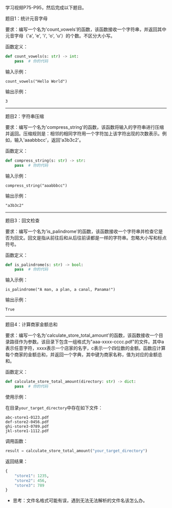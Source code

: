 学习视频P75-P95，然后完成以下题目。



题目1：统计元音字母

要求：编写一个名为'count_vowels'的函数，该函数接收一个字符串，并返回其中元音字母（'a', 'e', 'i', 'o', 'u'）的个数。不区分大小写。

函数定义：

```python
def count_vowels(s: str) -> int:
    pass  # 你的代码
```

输入示例：

```
count_vowels("Hello World")
```

输出示例：

```
3
```

------

题目2：字符串压缩

要求：编写一个名为'compress_string'的函数，该函数将输入的字符串进行压缩并返回。压缩规则是：相邻的相同字符用一个字符加上该字符出现的次数表示。例如，输入'aaabbbcc'，返回'a3b3c2'。

函数定义：

```python
def compress_string(s: str) -> str:
    pass  # 你的代码
```

输入示例：

```
compress_string("aaabbbcc")
```

输出示例：

```
"a3b3c2"
```

------

题目3：回文检查

要求：编写一个名为'is_palindrome'的函数，该函数接收一个字符串并检查它是否为回文。回文是指从前往后和从后往前读都是一样的字符串。忽略大小写和标点符号。

函数定义：

```python
def is_palindrome(s: str) -> bool:
    pass  # 你的代码
```

输入示例：

```
is_palindrome("A man, a plan, a canal, Panama!")
```

输出示例：

```
True
```

------

题目4：计算商家金额总和

要求：编写一个名为'calculate_store_total_amount'的函数，该函数接收一个目录路径作为参数。该目录下包含一组格式为"aaa-xxxx-cccc.pdf"的文件。其中a表示任意字符，xxxx表示一个店家的名字，c表示一个四位数的金额。函数应计算每个商家的金额总和，并返回一个字典，其中键为商家名称，值为对应的金额总和。

函数定义：
```python
def calculate_store_total_amount(directory: str) -> dict:
    pass  # 你的代码
```

使用示例：

在目录`your_target_directory`中存在如下文件：

```
abc-store1-0123.pdf
def-store2-0456.pdf
ghi-store3-0789.pdf
jkl-store1-1112.pdf
```

调用函数：
```python
result = calculate_store_total_amount("your_target_directory")
```

返回结果：
```python
{
    "store1": 1235,
    "store2": 456,
    "store3": 789
}
```



- 思考：文件名格式可能有误，遇到无法无法解析的文件名该怎么办。